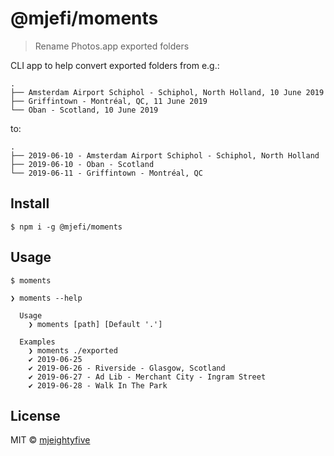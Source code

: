 # @mjefi/moments

> Rename Photos.app exported folders

CLI app to help convert exported folders from e.g.:
```
.
├── Amsterdam Airport Schiphol - Schiphol, North Holland, 10 June 2019
├── Griffintown - Montréal, QC, 11 June 2019
└── Oban - Scotland, 10 June 2019
```

to:

```
.
├── 2019-06-10 - Amsterdam Airport Schiphol - Schiphol, North Holland
├── 2019-06-10 - Oban - Scotland
└── 2019-06-11 - Griffintown - Montréal, QC
```

## Install

```
$ npm i -g @mjefi/moments
```

## Usage

```
$ moments
```

```
❯ moments --help

  Usage
    ❯ moments [path] [Default '.']

  Examples
    ❯ moments ./exported
    ✔ 2019-06-25
    ✔ 2019-06-26 - Riverside - Glasgow, Scotland
    ✔ 2019-06-27 - Ad Lib - Merchant City - Ingram Street
    ✔ 2019-06-28 - Walk In The Park
```

## License

MIT © [mjeightyfive](https://mje.fi)

